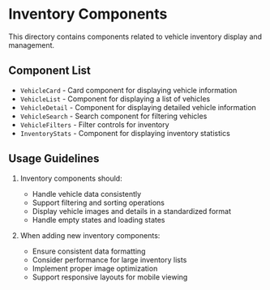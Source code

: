 # Inventory Components

This directory contains components related to vehicle inventory display and management.

## Component List

- `VehicleCard` - Card component for displaying vehicle information
- `VehicleList` - Component for displaying a list of vehicles
- `VehicleDetail` - Component for displaying detailed vehicle information
- `VehicleSearch` - Search component for filtering vehicles
- `VehicleFilters` - Filter controls for inventory
- `InventoryStats` - Component for displaying inventory statistics

## Usage Guidelines

1. Inventory components should:

   - Handle vehicle data consistently
   - Support filtering and sorting operations
   - Display vehicle images and details in a standardized format
   - Handle empty states and loading states

2. When adding new inventory components:
   - Ensure consistent data formatting
   - Consider performance for large inventory lists
   - Implement proper image optimization
   - Support responsive layouts for mobile viewing
